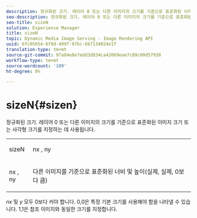 ```yaml
---
description: 정규화된 크기. 레이어 0 또는 다른 이미지의 크기를 기준으로 표준화된 이미지 크기 또는 사각형 크기를 지정하는 데 사용됩니다.
seo-description: 정규화된 크기. 레이어 0 또는 다른 이미지의 크기를 기준으로 표준화된 이미지 크기 또는 사각형 크기를 지정하는 데 사용됩니다.
seo-title: sizeN
solution: Experience Manager
title: sizeN
topic: Dynamic Media Image Serving - Image Rendering API
uuid: 6fc05654-6f0d-499f-97bc-6b7134024e1f
translation-type: tm+mt
source-git-commit: 97a84e8e7edd3d834ca42069eae7c09c00d57938
workflow-type: tm+mt
source-wordcount: '109'
ht-degree: 0%

---
```



# sizeN{#sizen}

정규화된 크기. 레이어 0 또는 다른 이미지의 크기를 기준으로 표준화된 이미지 크기 또는 사각형 크기를 지정하는 데 사용됩니다.

<table id="simpletable_BB36205775D4447084E527E2630D28B9"> 
 <tr class="strow"> 
  <td class="stentry"> <p><span class="codeph"> <span class="varname"> sizeN</span> </span> </p></td> 
  <td class="stentry"> <p><span class="codeph"> <span class="varname"> nx</span> </span>,  <span class="codeph"><span class="varname"> ny</span></span> </p></td> 
 </tr> 
 <tr class="strow"> 
  <td class="stentry"> <p><span class="codeph"> <span class="varname"> nx</span> </span>,  <span class="codeph"><span class="varname"> ny</span></span> </p></td> 
  <td class="stentry"> <p>다른 이미지를 기준으로 표준화된 너비 및 높이(실제, 실제, 0보다 큼) </p></td> 
 </tr> 
</table>

*nx* 및 *y* 모두 0보다 커야 합니다. 0,0은 특정 기본 크기를 사용해야 함을 나타낼 수 있습니다. 1,1은 참조 이미지와 동일한 크기를 지정합니다.
